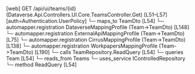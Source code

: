 [web] GET /api/ui/teams/{id}  (Dataverse.Api.Controllers.UI.Core.TeamsController.Get)  [L51–L57] [auth=Authentication.UserPolicy]
  └─ maps_to TeamDto [L54]
    └─ automapper.registration DataverseMappingProfile (Team->TeamDto) [L148]
    └─ automapper.registration ExternalApiMappingProfile (Team->TeamDto) [L75]
    └─ automapper.registration CirrusMappingProfile (Team->TeamDto) [L138]
    └─ automapper.registration WorkpapersMappingProfile (Team->TeamDto) [L190]
  └─ calls TeamRepository.ReadQuery [L54]
  └─ queries Team [L54]
    └─ reads_from Teams
  └─ uses_service IControlledRepository<Team>
    └─ method ReadQuery [L54]

